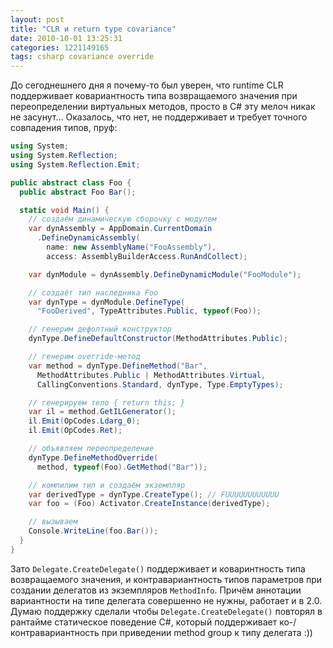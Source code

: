 ```yaml
---
layout: post
title: "CLR и return type covariance"
date: 2010-10-01 13:25:31
categories: 1221149165
tags: csharp covariance override
---
```

До сегоднешнего дня я почему-то был уверен, что runtime CLR поддерживает ковариантность типа возвращаемого значения при переопределении виртуальных методов, просто в C# эту мелоч никак не засунут… Оказалось, что нет, не поддерживает и требует точного совпадения типов, пруф:

```c#
using System;
using System.Reflection;
using System.Reflection.Emit;

public abstract class Foo {
  public abstract Foo Bar();

  static void Main() {
    // создаём динамическую сборочку с модулем
    var dynAssembly = AppDomain.CurrentDomain
      .DefineDynamicAssembly(
        name: new AssemblyName("FooAssembly"),
        access: AssemblyBuilderAccess.RunAndCollect);

    var dynModule = dynAssembly.DefineDynamicModule("FooModule");

    // создаёт тип наследника Foo
    var dynType = dynModule.DefineType(
      "FooDerived", TypeAttributes.Public, typeof(Foo));

    // генерим дефолтный конструктор
    dynType.DefineDefaultConstructor(MethodAttributes.Public);

    // генерим override-метод
    var method = dynType.DefineMethod("Bar",
      MethodAttributes.Public | MethodAttributes.Virtual,
      CallingConventions.Standard, dynType, Type.EmptyTypes);

    // генерируем тело { return this; }
    var il = method.GetILGenerator();
    il.Emit(OpCodes.Ldarg_0);
    il.Emit(OpCodes.Ret);

    // объявляем переопределение
    dynType.DefineMethodOverride(
      method, typeof(Foo).GetMethod("Bar"));

    // компилим тип и создаём экземпляр
    var derivedType = dynType.CreateType(); // FUUUUUUUUUUUU
    var foo = (Foo) Activator.CreateInstance(derivedType);

    // вызываем
    Console.WriteLine(foo.Bar());
  }
}
```

Зато `Delegate.CreateDelegate()` поддерживает и коваринтность типа возвращаемого значения, и контравариантность типов параметров при создании делегатов из экземпляров `MethodInfo`. Причём аннотации вариантности на типе делегата совершенно не нужны, работает и в 2.0. Думаю поддержку сделали чтобы `Delegate.CreateDelegate()` повторял в рантайме статическое поведение C#, который поддерживает ко-/контравариантность при приведении method group к типу делегата :))